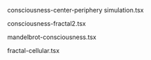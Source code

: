 consciousness-center-periphery simulation.tsx

consciousness-fractal2.tsx

mandelbrot-consciousness.tsx

fractal-cellular.tsx


